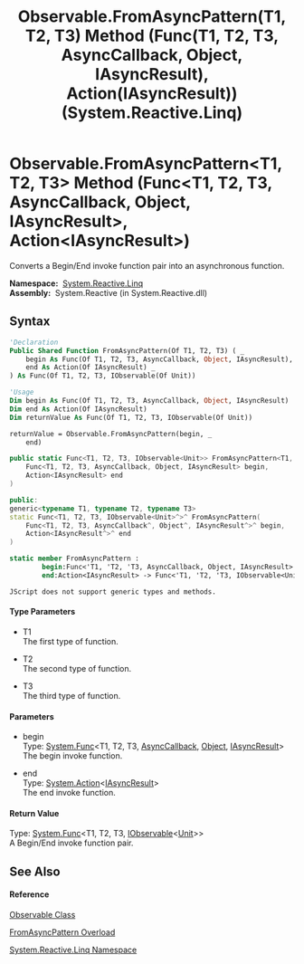﻿---
title: Observable.FromAsyncPattern(T1, T2, T3) Method (Func(T1, T2, T3, AsyncCallback, Object, IAsyncResult), Action(IAsyncResult)) (System.Reactive.Linq)
TOCTitle: FromAsyncPattern(T1, T2, T3) Method (Func(T1, T2, T3, AsyncCallback, Object, IAsyncResult), Action(IAsyncResult))
ms:assetid: M:System.Reactive.Linq.Observable.FromAsyncPattern``3(System.Func{``0,``1,``2,System.AsyncCallback,System.Object,System.IAsyncResult},System.Action{System.IAsyncResult})
ms:mtpsurl: https://msdn.microsoft.com/en-us/library/Hh211975(v=VS.103)
ms:contentKeyID: 36069676
ms.date: 06/28/2011
mtps_version: v=VS.103
dev_langs:
- vb
- csharp
- c++
- fsharp
- jscript
---

# Observable.FromAsyncPattern\<T1, T2, T3\> Method (Func\<T1, T2, T3, AsyncCallback, Object, IAsyncResult\>, Action\<IAsyncResult\>)

Converts a Begin/End invoke function pair into an asynchronous function.

**Namespace:**  [System.Reactive.Linq](hh211929\(v=vs.103\).md)  
**Assembly:**  System.Reactive (in System.Reactive.dll)

## Syntax

``` vb
'Declaration
Public Shared Function FromAsyncPattern(Of T1, T2, T3) ( _
    begin As Func(Of T1, T2, T3, AsyncCallback, Object, IAsyncResult), _
    end As Action(Of IAsyncResult) _
) As Func(Of T1, T2, T3, IObservable(Of Unit))
```

``` vb
'Usage
Dim begin As Func(Of T1, T2, T3, AsyncCallback, Object, IAsyncResult)
Dim end As Action(Of IAsyncResult)
Dim returnValue As Func(Of T1, T2, T3, IObservable(Of Unit))

returnValue = Observable.FromAsyncPattern(begin, _
    end)
```

``` csharp
public static Func<T1, T2, T3, IObservable<Unit>> FromAsyncPattern<T1, T2, T3>(
    Func<T1, T2, T3, AsyncCallback, Object, IAsyncResult> begin,
    Action<IAsyncResult> end
)
```

``` c++
public:
generic<typename T1, typename T2, typename T3>
static Func<T1, T2, T3, IObservable<Unit>^>^ FromAsyncPattern(
    Func<T1, T2, T3, AsyncCallback^, Object^, IAsyncResult^>^ begin, 
    Action<IAsyncResult^>^ end
)
```

``` fsharp
static member FromAsyncPattern : 
        begin:Func<'T1, 'T2, 'T3, AsyncCallback, Object, IAsyncResult> * 
        end:Action<IAsyncResult> -> Func<'T1, 'T2, 'T3, IObservable<Unit>> 
```

``` jscript
JScript does not support generic types and methods.
```

#### Type Parameters

  - T1  
    The first type of function.

<!-- end list -->

  - T2  
    The second type of function.

<!-- end list -->

  - T3  
    The third type of function.

#### Parameters

  - begin  
    Type: [System.Func](https://msdn.microsoft.com/en-us/library/Dd268303)\<T1, T2, T3, [AsyncCallback](https://msdn.microsoft.com/en-us/library/ckbe7yh5), [Object](https://msdn.microsoft.com/en-us/library/e5kfa45b), [IAsyncResult](https://msdn.microsoft.com/en-us/library/ft8a6455)\>  
    The begin invoke function.  

<!-- end list -->

  - end  
    Type: [System.Action](https://msdn.microsoft.com/en-us/library/018hxwa8)\<[IAsyncResult](https://msdn.microsoft.com/en-us/library/ft8a6455)\>  
    The end invoke function.  

#### Return Value

Type: [System.Func](https://msdn.microsoft.com/en-us/library/Bb549430)\<T1, T2, T3, [IObservable](https://msdn.microsoft.com/en-us/library/Dd990377)\<[Unit](hh211727\(v=vs.103\).md)\>\>  
A Begin/End invoke function pair.  

## See Also

#### Reference

[Observable Class](hh244252\(v=vs.103\).md)

[FromAsyncPattern Overload](hh229919\(v=vs.103\).md)

[System.Reactive.Linq Namespace](hh211929\(v=vs.103\).md)

